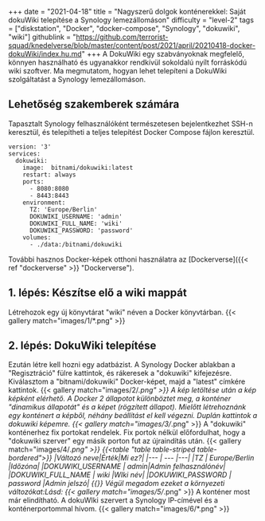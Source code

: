 +++
date = "2021-04-18"
title = "Nagyszerű dolgok konténerekkel: Saját dokuWiki telepítése a Synology lemezállomáson"
difficulty = "level-2"
tags = ["diskstation", "Docker", "docker-compose", "Synology", "dokuwiki", "wiki"]
githublink = "https://github.com/terrorist-squad/knedelverse/blob/master/content/post/2021/april/20210418-docker-dokuWiki/index.hu.md"
+++
A DokuWiki egy szabványoknak megfelelő, könnyen használható és ugyanakkor rendkívül sokoldalú nyílt forráskódú wiki szoftver. Ma megmutatom, hogyan lehet telepíteni a DokuWiki szolgáltatást a Synology lemezállomáson.
## Lehetőség szakemberek számára
Tapasztalt Synology felhasználóként természetesen bejelentkezhet SSH-n keresztül, és telepítheti a teljes telepítést Docker Compose fájlon keresztül.
```
version: '3'
services:
  dokuwiki:
    image:  bitnami/dokuwiki:latest
    restart: always
    ports:
      - 8080:8080
      - 8443:8443
    environment:
      TZ: 'Europe/Berlin'
      DOKUWIKI_USERNAME: 'admin'
      DOKUWIKI_FULL_NAME: 'wiki'
      DOKUWIKI_PASSWORD: 'password'
    volumes:
      - ./data:/bitnami/dokuwiki

```
További hasznos Docker-képek otthoni használatra az [Dockerverse]({{< ref "dockerverse" >}} "Dockerverse").
## 1. lépés: Készítse elő a wiki mappát
Létrehozok egy új könyvtárat "wiki" néven a Docker könyvtárban.
{{< gallery match="images/1/*.png" >}}

## 2. lépés: DokuWiki telepítése
Ezután létre kell hozni egy adatbázist. A Synology Docker ablakban a "Regisztráció" fülre kattintok, és rákeresek a "dokuwiki" kifejezésre. Kiválasztom a "bitnami/dokuwiki" Docker-képet, majd a "latest" címkére kattintok.
{{< gallery match="images/2/*.png" >}}
A kép letöltése után a kép képként elérhető. A Docker 2 állapotot különböztet meg, a konténer "dinamikus állapotát" és a képet (rögzített állapot). Mielőtt létrehoznánk egy konténert a képből, néhány beállítást el kell végezni. Duplán kattintok a dokuwiki képemre.
{{< gallery match="images/3/*.png" >}}
A "dokuwiki" konténerhez fix portokat rendelek. Fix portok nélkül előfordulhat, hogy a "dokuwiki szerver" egy másik porton fut az újraindítás után.
{{< gallery match="images/4/*.png" >}}
{{<table "table table-striped table-bordered">}}
|Változó neve|Érték|Mi ez?|
|--- | --- |---|
|TZ	| Europe/Berlin	|Időzóna|
|DOKUWIKI_USERNAME	| admin|Admin felhasználónév|
|DOKUWIKI_FULL_NAME |	wiki	|WIki név|
|DOKUWIKI_PASSWORD	| password	|Admin jelszó|
{{</table>}}
Végül megadom ezeket a környezeti változókat:Lásd:
{{< gallery match="images/5/*.png" >}}
A konténer most már elindítható. A dokuWIki szervert a Synology IP-címével és a konténerportommal hívom.
{{< gallery match="images/6/*.png" >}}


